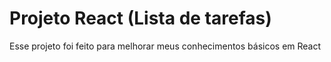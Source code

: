 # Projeto React (Lista de tarefas)

Esse projeto foi feito para melhorar meus conhecimentos básicos em React
